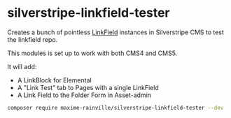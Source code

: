 # silverstripe-linkfield-tester
Creates a bunch of pointless [LinkField](https://github.com/silverstripe/silverstripe-linkfield) instances in Silverstripe CMS to test the linkfield repo.

This modules is set up to work with both CMS4 and CMS5.

It will add:
- A LinkBlock for Elemental
- A "Link Test" tab to Pages with a single LinkField
- A Link Field to the Folder Form in Asset-admin

```bash
composer require maxime-rainville/silverstripe-linkfield-tester --dev
```
